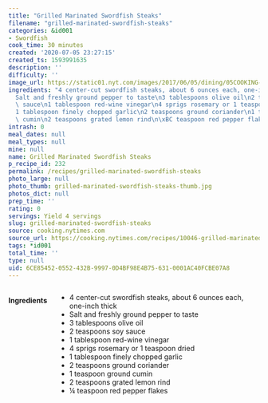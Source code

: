 ```yaml
---
title: "Grilled Marinated Swordfish Steaks"
filename: "grilled-marinated-swordfish-steaks"
categories: &id001
- Swordfish
cook_time: 30 minutes
created: '2020-07-05 23:27:15'
created_ts: 1593991635
description: ''
difficulty: ''
image_url: https://static01.nyt.com/images/2017/06/05/dining/05COOKING-SWORDFISH-STEAKS2/05COOKING-SWORDFISH-STEAKS2-articleLarge.jpg
ingredients: "4 center-cut swordfish steaks, about 6 ounces each, one-inch thick\n\
  Salt and freshly ground pepper to taste\n3 tablespoons olive oil\n2 teaspoons soy\
  \ sauce\n1 tablespoon red-wine vinegar\n4 sprigs rosemary or 1 teaspoon dried\n\
  1 tablespoon finely chopped garlic\n2 teaspoons ground coriander\n1 teaspoon ground\
  \ cumin\n2 teaspoons grated lemon rind\n\xBC teaspoon red pepper flakes"
intrash: 0
meal_dates: null
meal_types: null
mine: null
name: Grilled Marinated Swordfish Steaks
p_recipe_id: 232
permalink: /recipes/grilled-marinated-swordfish-steaks
photo_large: null
photo_thumb: grilled-marinated-swordfish-steaks-thumb.jpg
photos_dict: null
prep_time: ''
rating: 0
servings: Yield 4 servings
slug: grilled-marinated-swordfish-steaks
source: cooking.nytimes.com
source_url: https://cooking.nytimes.com/recipes/10046-grilled-marinated-swordfish-steaks?action=click&module=Global%20Search%20Recipe%20Card&pgType=search&rank=2
tags: *id001
total_time: ''
type: null
uid: 6CE85452-0552-432B-9997-0D4BF98E4B75-631-0001AC40FCBE07A8
---
```

<div class="large-8 medium-7 columns" id="writeup">	</div><!-- #writeup -->
</div><!-- #row-one -->
<div class="row" id="row-two">	<div class="medium-4 small-5 columns" id="ingredients"><h4>Ingredients</h4><div class="box box-ingredients content"><ul>
<li>4 center-cut swordfish steaks, about 6 ounces each, one-inch thick</li>
<li>Salt and freshly ground pepper to taste</li>
<li>3 tablespoons olive oil</li>
<li>2 teaspoons soy sauce</li>
<li>1 tablespoon red-wine vinegar</li>
<li>4 sprigs rosemary or 1 teaspoon dried</li>
<li>1 tablespoon finely chopped garlic</li>
<li>2 teaspoons ground coriander</li>
<li>1 teaspoon ground cumin</li>
<li>2 teaspoons grated lemon rind</li>
<li>¼ teaspoon red pepper flakes</li>
</ul>
</div>	</div>	<div class="medium-6 small-7 columns" id="directions">	</div>
